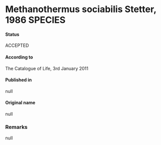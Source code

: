 # Methanothermus sociabilis Stetter, 1986 SPECIES

#### Status
ACCEPTED

#### According to
The Catalogue of Life, 3rd January 2011

#### Published in
null

#### Original name
null

### Remarks
null